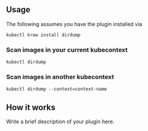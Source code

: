 
## Usage
The following assumes you have the plugin installed via

```shell
kubectl krew install dirdump
```

### Scan images in your current kubecontext

```shell
kubectl dirdump
```

### Scan images in another kubecontext

```shell
kubectl dirdump --context=context-name
```

## How it works
Write a brief description of your plugin here.